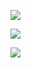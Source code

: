 <p align="center">

![](https://komarev.com/ghpvc/?username=ExtremeAntonis&color=blueviolet)

![](https://github-readme-stats.vercel.app/api?username=ExtremeAntonis&show_icons=true&theme=dark)

![](https://github-readme-stats.vercel.app/api/top-langs/?username=ExtremeAntonis)
</p>
